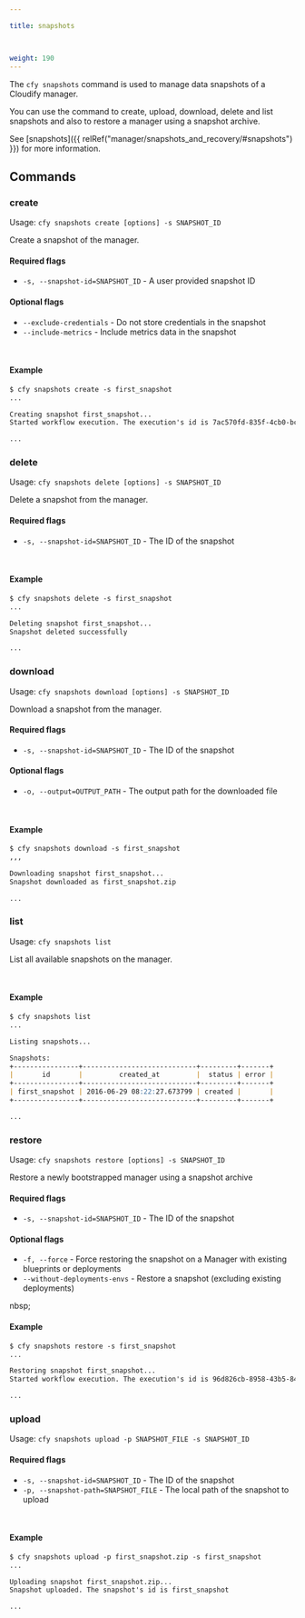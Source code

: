 ```yaml
---

title: snapshots



weight: 190
---
```


The `cfy snapshots` command is used to manage data snapshots of a Cloudify manager.

You can use the command to create, upload, download, delete and list snapshots and also to restore a manager using a snapshot archive.

See [snapshots]({{ relRef("manager/snapshots_and_recovery/#snapshots") }}) for more information.


## Commands

### create

Usage: `cfy snapshots create [options] -s SNAPSHOT_ID`

Create a snapshot of the manager.

#### Required flags

* `-s, --snapshot-id=SNAPSHOT_ID` - A user provided snapshot ID

#### Optional flags

* `--exclude-credentials` - Do not store credentials in the snapshot
* `--include-metrics` - Include metrics data in the snapshot


&nbsp;
#### Example

```markdown
$ cfy snapshots create -s first_snapshot
...

Creating snapshot first_snapshot...
Started workflow execution. The execution's id is 7ac570fd-835f-4cb0-bc23-42f8510710dd

...
```

### delete

Usage: `cfy snapshots delete [options] -s SNAPSHOT_ID`

Delete a snapshot from the manager.

#### Required flags

* `-s, --snapshot-id=SNAPSHOT_ID` - The ID of the snapshot


&nbsp;
#### Example

```markdown
$ cfy snapshots delete -s first_snapshot
...

Deleting snapshot first_snapshot...
Snapshot deleted successfully

...
```

### download

Usage: `cfy snapshots download [options] -s SNAPSHOT_ID`

Download a snapshot from the manager.

#### Required flags

* `-s, --snapshot-id=SNAPSHOT_ID` - The ID of the snapshot

#### Optional flags

* `-o, --output=OUTPUT_PATH` - The output path for the downloaded file


&nbsp;
#### Example

```markdown
$ cfy snapshots download -s first_snapshot
,,,

Downloading snapshot first_snapshot...
Snapshot downloaded as first_snapshot.zip

...
```


### list

Usage: `cfy snapshots list`

List all available snapshots on the manager.


&nbsp;
#### Example

```markdown
$ cfy snapshots list
...

Listing snapshots...

Snapshots:
+----------------+----------------------------+---------+-------+
|       id       |         created_at         |  status | error |
+----------------+----------------------------+---------+-------+
| first_snapshot | 2016-06-29 08:22:27.673799 | created |       |
+----------------+----------------------------+---------+-------+

...
```


### restore

Usage: `cfy snapshots restore [options] -s SNAPSHOT_ID`

Restore a newly bootstrapped manager using a snapshot archive

#### Required flags

* `-s, --snapshot-id=SNAPSHOT_ID` - The ID of the snapshot

#### Optional flags

* `-f, --force` - Force restoring the snapshot on a Manager with existing blueprints or deployments
* `--without-deployments-envs` - Restore a snapshot (excluding existing deployments)


nbsp;
#### Example

```markdown
$ cfy snapshots restore -s first_snapshot
...

Restoring snapshot first_snapshot...
Started workflow execution. The execution's id is 96d826cb-8958-43b5-845d-34ce77291a21

...
```


### upload

Usage: `cfy snapshots upload -p SNAPSHOT_FILE -s SNAPSHOT_ID`

#### Required flags

* `-s, --snapshot-id=SNAPSHOT_ID` - The ID of the snapshot
* `-p, --snapshot-path=SNAPSHOT_FILE` - The local path of the snapshot to upload


&nbsp;
#### Example

```markdown
$ cfy snapshots upload -p first_snapshot.zip -s first_snapshot
...

Uploading snapshot first_snapshot.zip...
Snapshot uploaded. The snapshot's id is first_snapshot

...
```